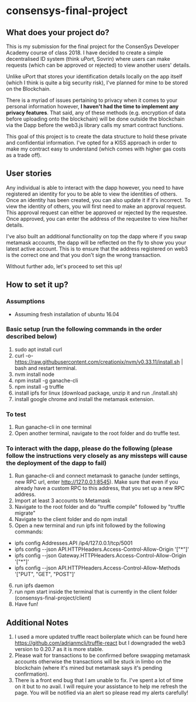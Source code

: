 # consensys-final-project

## What does your project do?
This is my submission for the final project for the ConsenSys Developer Academy course of class 2018. I have decided to create a simple decentralised ID system (think uPort, Sovrin) where users can make requests (which can be approved or rejected) to view another users' details. 

Unlike uPort that stores your identification details locally on the app itself (which I think is quite a big security risk), I've planned for mine to be stored on the Blockchain. 

There is a myriad of issues pertaining to privacy when it comes to your personal information however, **I haven't had the time to implement any privacy features**. That said, any of these methods (e.g. encryption of data before uploading onto the blockchain) will be done outside the blockchain via the Dapp before the web3.js library calls my smart contract functions. 

This goal of this project is to create the data structure to hold these private and confidential information. I've opted for a KISS approach in order to make my contract easy to understand (which comes with higher gas costs as a trade off). 

## User stories

Any individual is able to interact with the dapp however, you need to have registered an identity for you to be able to view the identities of others. Once an identity has been created, you can also update it if it's incorrect. To view the identity of others, you will first need to make an approval request. This approval request can either be approved or rejected by the requestee. Once approved, you can enter the address of the requestee to view his/her details. 

I've also built an additional functionality on top the dapp where if you swap metamask accounts, the dapp will be reflected on the fly to show you your latest active account. This is to ensure that the address registered on web3 is the correct one and that you don't sign the wrong transaction.

Without further ado, let's proceed to set this up!

## How to set it up?

### Assumptions
- Assuming fresh installation of ubuntu 16.04

### Basic setup (run the following commands in the order described below)

1. sudo apt install curl
2. curl -o- https://raw.githubusercontent.com/creationix/nvm/v0.33.11/install.sh | bash and restart terminal.
3. nvm install node
4. npm install -g ganache-cli
5. npm install -g truffle
6. install ipfs for linux (download package, unzip it and run ./install.sh)
7. install google chrome and install the metamask extension.

### To test

1. Run ganache-cli in one terminal
2. Open another terminal, navigate to the root folder and do truffle test.

### To interact with the dapp, please do the following (please follow the instructions very closely as any missteps will cause the deployment of the dapp to fail)

1. Run ganache-cli and connect metamask to ganache (under settings, new RPC url, enter http://127.0.0.1:8545). Make sure that even if you already have a custom RPC to this address, that you set up a new RPC address.
2. Import at least 3 accounts to Metamask
3. Navigate to the root folder and do "truffle compile" followed by "truffle migrate"
4. Navigate to the client folder and do npm install
5. Open a new terminal and run ipfs init followed by the following commands:
  - ipfs config Addresses.API /ip4/127.0.0.1/tcp/5001
  - ipfs config --json API.HTTPHeaders.Access-Control-Allow-Origin '["*"]'
  - ipfs config --json Gateway.HTTPHeaders.Access-Control-Allow-Origin '["*"]'
  - ipfs config --json API.HTTPHeaders.Access-Control-Allow-Methods '["PUT", "GET", "POST"]'
6. run ipfs daemon
7. run npm start inside the terminal that is currently in the client folder (consensys-final-project/client)
8. Have fun! 

## Additional Notes

1. I used a more updated truffle react boilerplate which can be found here https://github.com/adrianmcli/truffle-react but I downgraded the web3 version to 0.20.7 as it is more stable.
2. Please wait for transactions to be confirmed before swapping metamask accounts otherwise the transactions will be stuck in limbo on the blockchain (where it's mined but metamask says it's pending confirmation).
3. There is a front end bug that I am unable to fix. I've spent a lot of time on it but to no avail. I will require your assistance to help me refresh the page. You will be notified via an alert so please read my alerts carefully! 
